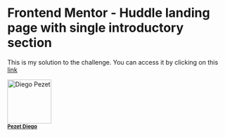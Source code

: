 # Frontend Mentor - Huddle landing page with single introductory section

This is my solution to the challenge. You can access it by clicking on this <a href="">link</a>

<img src="https://avatars.githubusercontent.com/u/74683374?v=4?s=100" width="100px;" alt="Diego Pezet"/><br /><sub><b><a href="https://github.com/diegohpezet">Pezet Diego</a></b></sub>